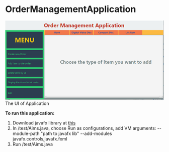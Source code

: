 # OrderManagementApplication

![UI App](https://github.com/vothuckhanhhuyen/OrderManagementApplication/blob/master/src/test/App.PNG)
The UI of Application

**To run this application:**
1. Download javafx library at [this](https://openjfx.io/)
2. In /test/Aims.java, choose Run as configurations, add VM arguments: --module-path "path to javafx lib" --add-modules javafx.controls,javafx.fxml
3. Run /test/Aims.java
